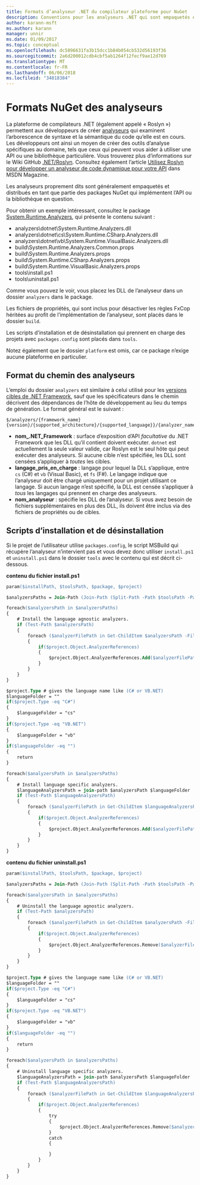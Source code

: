 ```yaml
---
title: Formats d’analyseur .NET du compilateur plateforme pour NuGet
description: Conventions pour les analyseurs .NET qui sont empaquetés et distribués avec les packages NuGet qui implémentent une API ou une bibliothèque.
author: karann-msft
ms.author: karann
manager: unnir
ms.date: 01/09/2017
ms.topic: conceptual
ms.openlocfilehash: dc5896631fa3b15dcc1b84b054cb532d56193f36
ms.sourcegitcommit: 2a6d200012cdb4cbf5ab1264f12fecf9ae12d769
ms.translationtype: MT
ms.contentlocale: fr-FR
ms.lasthandoff: 06/06/2018
ms.locfileid: "34818384"
---
```

# <a name="analyzer-nuget-formats"></a>Formats NuGet des analyseurs

La plateforme de compilateurs .NET (également appelé « Roslyn ») permettent aux développeurs de créer [analyseurs](https://github.com/dotnet/roslyn/wiki/How-To-Write-a-C%23-Analyzer-and-Code-Fix) qui examinent l’arborescence de syntaxe et la sémantique du code qu’elle est en cours. Les développeurs ont ainsi un moyen de créer des outils d’analyse spécifiques au domaine, tels que ceux qui peuvent vous aider à utiliser une API ou une bibliothèque particulière. Vous trouverez plus d’informations sur le Wiki GitHub [.NET/Roslyn](https://github.com/dotnet/roslyn/wiki). Consultez également l’article [Utilisez Roslyn pour développer un analyseur de code dynamique pour votre API](https://msdn.microsoft.com/magazine/dn879356.aspx) dans MSDN Magazine.

Les analyseurs proprement dits sont généralement empaquetés et distribués en tant que partie des packages NuGet qui implémentent l’API ou la bibliothèque en question.

Pour obtenir un exemple intéressant, consultez le package [System.Runtime.Analyzers](https://www.nuget.org/packages/System.Runtime.Analyzers), qui présente le contenu suivant :

- analyzers\dotnet\System.Runtime.Analyzers.dll
- analyzers\dotnet\cs\System.Runtime.CSharp.Analyzers.dll
- analyzers\dotnet\vb\System.Runtime.VisualBasic.Analyzers.dll
- build\System.Runtime.Analyzers.Common.props
- build\System.Runtime.Analyzers.props
- build\System.Runtime.CSharp.Analyzers.props
- build\System.Runtime.VisualBasic.Analyzers.props
- tools\install.ps1
- tools\uninstall.ps1

Comme vous pouvez le voir, vous placez les DLL de l’analyseur dans un dossier `analyzers` dans le package.

Les fichiers de propriétés, qui sont inclus pour désactiver les règles FxCop héritées au profit de l’implémentation de l’analyseur, sont placés dans le dossier `build`.

Les scripts d’installation et de désinstallation qui prennent en charge des projets avec `packages.config` sont placés dans `tools`.

Notez également que le dossier `platform` est omis, car ce package n’exige aucune plateforme en particulier.


## <a name="analyzers-path-format"></a>Format du chemin des analyseurs

L’emploi du dossier `analyzers` est similaire à celui utilisé pour les [versions cibles de .NET Framework](../create-packages/supporting-multiple-target-frameworks.md), sauf que les spécificateurs dans le chemin décrivent des dépendances de l’hôte de développement au lieu du temps de génération. Le format général est le suivant :

    $/analyzers/{framework_name}{version}/{supported_architecture}/{supported_language}}/{analyzer_name}.dll

- **nom_.NET_Framework** : surface d’exposition d’API *facultative* du .NET Framework que les DLL qu’il contient doivent exécuter. `dotnet` est actuellement la seule valeur valide, car Roslyn est le seul hôte qui peut exécuter des analyseurs. Si aucune cible n’est spécifiée, les DLL sont censées s’appliquer à *toutes* les cibles.
- **langage_pris_en_charge** : langage pour lequel la DLL s’applique, entre `cs` (C#) et `vb` (Visual Basic), et `fs` (F#). Le langage indique que l’analyseur doit être chargé uniquement pour un projet utilisant ce langage. Si aucun langage n’est spécifié, la DLL est censée s’appliquer à *tous* les langages qui prennent en charge des analyseurs.
- **nom_analyseur** : spécifie les DLL de l’analyseur. Si vous avez besoin de fichiers supplémentaires en plus des DLL, ils doivent être inclus via des fichiers de propriétés ou de cibles.


## <a name="install-and-uninstall-scripts"></a>Scripts d’installation et de désinstallation

Si le projet de l’utilisateur utilise `packages.config`, le script MSBuild qui récupère l’analyseur n’intervient pas et vous devez donc utiliser `install.ps1` et `uninstall.ps1` dans le dossier `tools` avec le contenu qui est décrit ci-dessous.

**contenu du fichier install.ps1**

```ps
param($installPath, $toolsPath, $package, $project)

$analyzersPaths = Join-Path (Join-Path (Split-Path -Path $toolsPath -Parent) "analyzers" ) * -Resolve

foreach($analyzersPath in $analyzersPaths)
{
    # Install the language agnostic analyzers.
    if (Test-Path $analyzersPath)
    {
        foreach ($analyzerFilePath in Get-ChildItem $analyzersPath -Filter *.dll)
        {
            if($project.Object.AnalyzerReferences)
            {
                $project.Object.AnalyzerReferences.Add($analyzerFilePath.FullName)
            }
        }
    }
}

$project.Type # gives the language name like (C# or VB.NET)
$languageFolder = ""
if($project.Type -eq "C#")
{
    $languageFolder = "cs"
}
if($project.Type -eq "VB.NET")
{
    $languageFolder = "vb"
}
if($languageFolder -eq "")
{
    return
}

foreach($analyzersPath in $analyzersPaths)
{
    # Install language specific analyzers.
    $languageAnalyzersPath = join-path $analyzersPath $languageFolder
    if (Test-Path $languageAnalyzersPath)
    {
        foreach ($analyzerFilePath in Get-ChildItem $languageAnalyzersPath -Filter *.dll)
        {
            if($project.Object.AnalyzerReferences)
            {
                $project.Object.AnalyzerReferences.Add($analyzerFilePath.FullName)
            }
        }
    }
}
```


**contenu du fichier uninstall.ps1**

```ps
param($installPath, $toolsPath, $package, $project)

$analyzersPaths = Join-Path (Join-Path (Split-Path -Path $toolsPath -Parent) "analyzers" ) * -Resolve

foreach($analyzersPath in $analyzersPaths)
{
    # Uninstall the language agnostic analyzers.
    if (Test-Path $analyzersPath)
    {
        foreach ($analyzerFilePath in Get-ChildItem $analyzersPath -Filter *.dll)
        {
            if($project.Object.AnalyzerReferences)
            {
                $project.Object.AnalyzerReferences.Remove($analyzerFilePath.FullName)
            }
        }
    }
}

$project.Type # gives the language name like (C# or VB.NET)
$languageFolder = ""
if($project.Type -eq "C#")
{
    $languageFolder = "cs"
}
if($project.Type -eq "VB.NET")
{
    $languageFolder = "vb"
}
if($languageFolder -eq "")
{
    return
}

foreach($analyzersPath in $analyzersPaths)
{
    # Uninstall language specific analyzers.
    $languageAnalyzersPath = join-path $analyzersPath $languageFolder
    if (Test-Path $languageAnalyzersPath)
    {
        foreach ($analyzerFilePath in Get-ChildItem $languageAnalyzersPath -Filter *.dll)
        {
            if($project.Object.AnalyzerReferences)
            {
                try
                {
                    $project.Object.AnalyzerReferences.Remove($analyzerFilePath.FullName)
                }
                catch
                {

                }
            }
        }
    }
}
```
